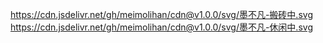 https://cdn.jsdelivr.net/gh/meimolihan/cdn@v1.0.0/svg/墨不凡-搬砖中.svg
https://cdn.jsdelivr.net/gh/meimolihan/cdn@v1.0.0/svg/墨不凡-休闲中.svg